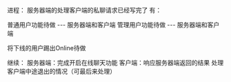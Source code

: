 进程：
服务器端的处理客户端的私聊请求已经写完了
有：

普通用户功能待做 --- 服务器端和客户端
管理用户功能待做 --- 服务器端和客户端

将下线的用户踢出Online待做

继续：
服务器端：完成开启在线聊天功能
客户端：响应服务器端返回的结果
处理客户端中途退出的情况（可最后来处理）
